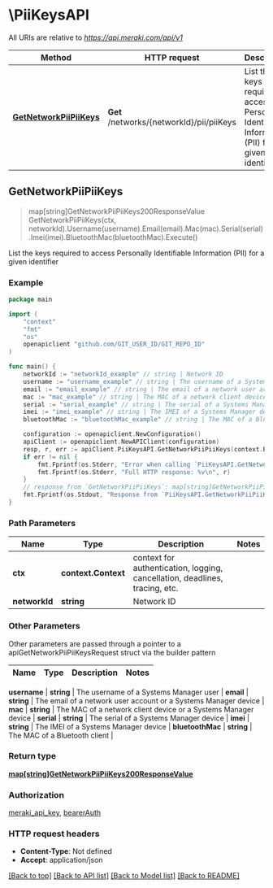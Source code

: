 # \PiiKeysAPI

All URIs are relative to *https://api.meraki.com/api/v1*

Method | HTTP request | Description
------------- | ------------- | -------------
[**GetNetworkPiiPiiKeys**](PiiKeysAPI.md#GetNetworkPiiPiiKeys) | **Get** /networks/{networkId}/pii/piiKeys | List the keys required to access Personally Identifiable Information (PII) for a given identifier



## GetNetworkPiiPiiKeys

> map[string]GetNetworkPiiPiiKeys200ResponseValue GetNetworkPiiPiiKeys(ctx, networkId).Username(username).Email(email).Mac(mac).Serial(serial).Imei(imei).BluetoothMac(bluetoothMac).Execute()

List the keys required to access Personally Identifiable Information (PII) for a given identifier



### Example

```go
package main

import (
	"context"
	"fmt"
	"os"
	openapiclient "github.com/GIT_USER_ID/GIT_REPO_ID"
)

func main() {
	networkId := "networkId_example" // string | Network ID
	username := "username_example" // string | The username of a Systems Manager user (optional)
	email := "email_example" // string | The email of a network user account or a Systems Manager device (optional)
	mac := "mac_example" // string | The MAC of a network client device or a Systems Manager device (optional)
	serial := "serial_example" // string | The serial of a Systems Manager device (optional)
	imei := "imei_example" // string | The IMEI of a Systems Manager device (optional)
	bluetoothMac := "bluetoothMac_example" // string | The MAC of a Bluetooth client (optional)

	configuration := openapiclient.NewConfiguration()
	apiClient := openapiclient.NewAPIClient(configuration)
	resp, r, err := apiClient.PiiKeysAPI.GetNetworkPiiPiiKeys(context.Background(), networkId).Username(username).Email(email).Mac(mac).Serial(serial).Imei(imei).BluetoothMac(bluetoothMac).Execute()
	if err != nil {
		fmt.Fprintf(os.Stderr, "Error when calling `PiiKeysAPI.GetNetworkPiiPiiKeys``: %v\n", err)
		fmt.Fprintf(os.Stderr, "Full HTTP response: %v\n", r)
	}
	// response from `GetNetworkPiiPiiKeys`: map[string]GetNetworkPiiPiiKeys200ResponseValue
	fmt.Fprintf(os.Stdout, "Response from `PiiKeysAPI.GetNetworkPiiPiiKeys`: %v\n", resp)
}
```

### Path Parameters


Name | Type | Description  | Notes
------------- | ------------- | ------------- | -------------
**ctx** | **context.Context** | context for authentication, logging, cancellation, deadlines, tracing, etc.
**networkId** | **string** | Network ID | 

### Other Parameters

Other parameters are passed through a pointer to a apiGetNetworkPiiPiiKeysRequest struct via the builder pattern


Name | Type | Description  | Notes
------------- | ------------- | ------------- | -------------

 **username** | **string** | The username of a Systems Manager user | 
 **email** | **string** | The email of a network user account or a Systems Manager device | 
 **mac** | **string** | The MAC of a network client device or a Systems Manager device | 
 **serial** | **string** | The serial of a Systems Manager device | 
 **imei** | **string** | The IMEI of a Systems Manager device | 
 **bluetoothMac** | **string** | The MAC of a Bluetooth client | 

### Return type

[**map[string]GetNetworkPiiPiiKeys200ResponseValue**](GetNetworkPiiPiiKeys200ResponseValue.md)

### Authorization

[meraki_api_key](../README.md#meraki_api_key), [bearerAuth](../README.md#bearerAuth)

### HTTP request headers

- **Content-Type**: Not defined
- **Accept**: application/json

[[Back to top]](#) [[Back to API list]](../README.md#documentation-for-api-endpoints)
[[Back to Model list]](../README.md#documentation-for-models)
[[Back to README]](../README.md)

